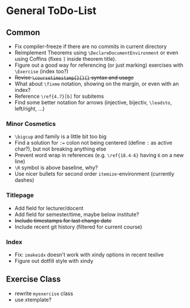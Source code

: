 # General ToDo-List

## Common

- Fix compiler-freeze if there are no commits in current directory
- Reimplement Theorems using `\DeclareDocumentEnvironment` or even using Coffins (fixes `]` inside theorem title).
- Figure out a good way for referencing (or just marking) exercises with `\Exercise` (index too?)
- <del>Revise `\coursetimestamp{}{}{}` syntax and usage</del>
- What about `\fixme` notation, showing on the margin, or even with an index?
- Reference `\ref{4.7}[b]` for subitems
- Find some better notation for arrows (injective, bijectiv, `\leadsto`, left/right, …)

### Minor Cosmetics

- `\bigcup` and family is a little bit too big
- Find a solution for `:=` colon not being centered (define `:` as active char?), but not breaking anything else
- Prevent word wrap in references (e.g. `\ref{18.4-6}` having `6` on a new line)
- `\R` symbol is above baseline, why?
- Use nicer bullets for second order `itemize`-environment (currently dashes)

### Titlepage

- Add field for lecturer/docent
- Add field for semester/time, maybe below institute?
- <del>Include timestamps for last change date</del>
- Include recent git history (filtered for current course)

### Index

- Fix: `imakeidx` doesn't work with xindy options in recent texlive
- Figure out dotfill style with xindy

## Exercise Class

- rewrite `myexercise` class
- use xtemplate?
